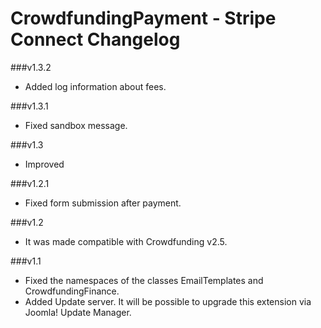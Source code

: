 CrowdfundingPayment - Stripe Connect Changelog
=============================================

###v1.3.2
* Added log information about fees.

###v1.3.1
* Fixed sandbox message.

###v1.3
* Improved

###v1.2.1
* Fixed form submission after payment.

###v1.2
* It was made compatible with Crowdfunding v2.5.

###v1.1
* Fixed the namespaces of the classes EmailTemplates and CrowdfundingFinance.
* Added Update server. It will be possible to upgrade this extension via Joomla! Update Manager.